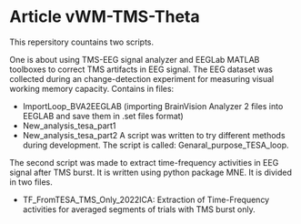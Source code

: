 # Article vWM-TMS-Theta

This repersitory countains two scripts. 

One is about using TMS-EEG signal analyzer and EEGLab MATLAB toolboxes to correct TMS artifacts in EEG signal. The EEG dataset was collected during an change-detection experiment for measuring visual working memory capacity. Contains in files:
- ImportLoop_BVA2EEGLAB (importing BrainVision Analyzer 2 files into EEGLAB and save them in .set files format)
- New_analysis_tesa_part1
- New_analysis_tesa_part2
A script was written to try different methods during development. The script is called: Genaral_purpose_TESA_loop.


The second script was made to extract time-frequency activities in EEG signal after TMS burst. It is written using python package MNE.
It is divided in two files. 
- TF_FromTESA_TMS_Only_2022ICA: Extraction of Time-Frequency activities for averaged segments of trials with TMS burst only.
